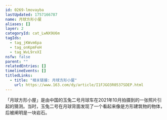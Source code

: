 ```yaml
---
id: 0269-lmovayba
lastUpdated: 1757166787
name: 月球方形小屋
aliases: []
layer: 2
categoryId: cat_LwNX9U6m
tagIds:
  - tag_jKWvm6pa
  - tag_onKpmFeH
  - tag_WvL9rxXI
nsfw: false
parent: ""
relatedEntries: []
timelineEvents: []
titledLinks:
  - title: "相关链接: 月球方形小屋"
    url: https://www.163.com/dy/article/I1FJGO3R0537SDEP.html
---
```


「月球方形小屋」是由中国的玉兔二号月球车在2021年10月拍摄到的一张照片引起的猜测。当时，玉兔二号在月球背面发现了一个看起来像是方形建筑物的物体，后被阐明是一块岩石。